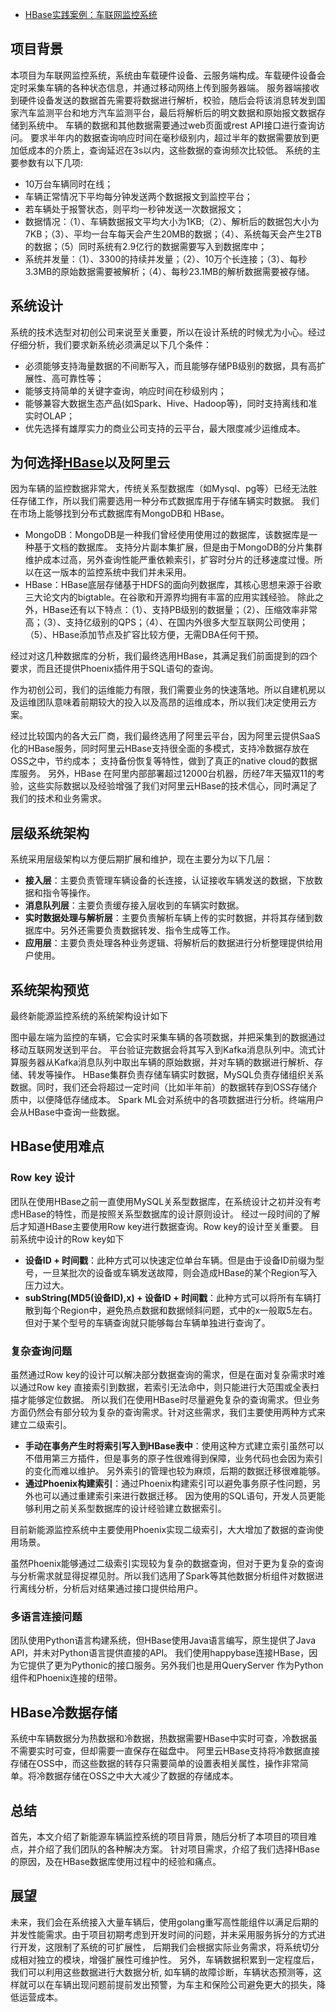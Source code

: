 - [HBase实践案例：车联网监控系统](https://www.cnblogs.com/felixzh/p/10252052.html)

## 项目背景

本项目为车联网监控系统，系统由车载硬件设备、云服务端构成。车载硬件设备会定时采集车辆的各种状态信息，并通过移动网络上传到服务器端。
服务器端接收到硬件设备发送的数据首先需要将数据进行解析，校验，随后会将该消息转发到国家汽车监测平台和地方汽车监测平台，最后将解析后的明文数据和原始报文数据存储到系统中。
车辆的数据和其他数据需要通过web页面或rest API接口进行查询访问。
要求半年内的数据查询响应时间在毫秒级别内，超过半年的数据需要放到更加低成本的介质上，查询延迟在3s以内，这些数据的查询频次比较低。
系统的主要参数有以下几项:

- 10万台车辆同时在线；
- 车辆正常情况下平均每分钟发送两个数据报文到监控平台；
- 若车辆处于报警状态，则平均一秒钟发送一次数据报文；
- 数据情况：（1）、车辆数据报文平均大小为1KB;（2）、解析后的数据包大小为7KB；（3）、平均一台车每天会产生20MB的数据；（4）、系统每天会产生2TB的数据；（5）同时系统有2.9亿行的数据需要写入到数据库中；
- 系统并发量：（1）、3300的持续并发量；（2）、10万个长连接；（3）、每秒3.3MB的原始数据需要被解析；（4）、每秒23.1MB的解析数据需要被存储。

## 系统设计

系统的技术选型对初创公司来说至关重要，所以在设计系统的时候尤为小心。经过仔细分析，我们要求新系统必须满足以下几个条件：

- 必须能够支持海量数据的不间断写入，而且能够存储PB级别的数据，具有高扩展性、高可靠性等；
- 能够支持简单的关键字查询，响应时间在秒级别内；
- 能够兼容大数据生态产品(如Spark、Hive、Hadoop等)，同时支持离线和准实时OLAP；
- 优先选择有雄厚实力的商业公司支持的云平台，最大限度减少运维成本。

## 为何选择[HBase](https://www.iteblog.com/archives/tag/hbase/)以及阿里云

因为车辆的监控数据非常大，传统关系型数据库（如Mysql、pg等）已经无法胜任存储工作，所以我们需要选用一种分布式数据库用于存储车辆实时数据。
我们在市场上能够找到分布式数据库有MongoDB和 HBase。 

- MongoDB：MongoDB是一种我们曾经使用使用过的数据库，该数据库是一种基于文档的数据库。
  支持分片副本集扩展，但是由于MongoDB的分片集群维护成本过高，另外查询性能严重依赖索引，扩容时分片的迁移速度过慢。所以在这一版本的监控系统中我们并未采用。 
- HBase：HBase底层存储基于HDFS的面向列数据库，其核心思想来源于谷歌三大论文内的bigtable。在谷歌和开源界均拥有丰富的应用实践经验。
  除此之外，HBase还有以下特点：（1）、支持PB级别的数据量；（2）、压缩效率非常高；（3）、支持亿级别的QPS；（4）、在国内外很多大型互联网公司使用；（5）、HBase添加节点及扩容比较方便，无需DBA任何干预。 

经过对这几种数据库的分析，我们最终选用HBase，其满足我们前面提到的四个要求，而且还提供Phoenix插件用于SQL语句的查询。

作为初创公司，我们的运维能力有限，我们需要业务的快速落地。所以自建机房以及运维团队意味着前期较大的投入以及高昂的运维成本，所以我们决定使用云方案。

经过比较国内的各大云厂商，我们最终选用了阿里云平台，因为阿里云提供SaaS化的HBase服务，同时阿里云HBase支持很全面的多模式，支持冷数据存放在OSS之中，节约成本；
支持备份恢复等特性，做到了真正的native cloud的数据库服务。
另外，HBase  在阿里内部部署超过12000台机器，历经7年天猫双11的考验，这些实际数据以及经验增强了我们对阿里云HBase的技术信心，同时满足了我们的技术和业务需求。

## 层级系统架构

系统采用层级架构以方便后期扩展和维护，现在主要分为以下几层：

- **接入层**：主要负责管理车辆设备的长连接，认证接收车辆发送的数据，下放数据和指令等操作。
- **消息队列层**：主要负责缓存接入层收到的车辆实时数据。
- **实时数据处理与解析层**：主要负责解析车辆上传的实时数据，并将其存储到数据库中。另外还需要负责数据转发、指令生成等工作。
- **应用层**：主要负责处理各种业务逻辑、将解析后的数据进行分析整理提供给用户使用。

## 系统架构预览

最终新能源监控系统的系统架构设计如下

图中最左端为监控的车辆，它会实时采集车辆的各项数据，并把采集到的数据通过移动互联网发送到平台。
平台验证完数据会将其写入到Kafka消息队列中。流式计算服务器从Kafka消息队列中取出车辆的原始数据，并对车辆的数据进行解析、存储、转发等操作。
HBase集群负责存储车辆实时数据，MySQL负责存储组织关系数据。同时，我们还会将超过一定时间（比如半年前）的数据转存到OSS存储介质中，以便降低存储成本。
Spark ML会对系统中的各项数据进行分析。终端用户会从HBase中查询一些数据。

## HBase使用难点

### Row key 设计

团队在使用HBase之前一直使用MySQL关系型数据库，在系统设计之初并没有考虑HBase的特性，而是按照关系型数据库的设计原则设计。
经过一段时间的了解后才知道HBase主要使用Row key进行数据查询。Row key的设计至关重要。 
目前系统中设计的Row key如下

- **设备ID + 时间戳**：此种方式可以快速定位单台车辆。但是由于设备ID前缀为型号，一旦某批次的设备或车辆发送故障，则会造成HBase的某个Region写入压力过大。
- **subString(MD5(设备ID),x) + 设备ID + 时间戳**：此种方式可以将所有车辆打散到每个Region中，避免热点数据和数据倾斜问题，式中的x一般取5左右。但对于某个型号的车辆查询就只能够每台车辆单独进行查询了。

### 复杂查询问题

虽然通过Row key的设计可以解决部分数据查询的需求，但是在面对复杂需求时难以通过Row key  直接索引到数据，若索引无法命中，则只能进行大范围或全表扫描才能够定位数据。
所以我们在使用HBase时尽量避免复杂的查询需求。但业务方面仍然会有部分较为复杂的查询需求。针对这些需求，我们主要使用两种方式来建立二级索引。

- **手动在事务产生时将索引写入到HBase表中**：使用这种方式建立索引虽然可以不借用第三方插件，但是事务的原子性很难得到保障，业务代码也会因为索引的变化而难以维护。
  另外索引的管理也较为麻烦，后期的数据迁移很难能够。
- **通过Phoenix构建索引**：通过Phoenix构建索引可以避免事务原子性问题，另外也可以通过重建索引来进行数据迁移。
  因为使用的SQL语句，开发人员更能够利用之前关系型数据库的设计经验建立数据索引。

目前新能源监控系统中主要使用Phoenix实现二级索引，大大增加了数据的查询使用场景。

虽然Phoenix能够通过二级索引实现较为复杂的数据查询，但对于更为复杂的查询与分析需求就显得捉襟见肘。所以我们选用了Spark等其他数据分析组件对数据进行离线分析，分析后对结果通过接口提供给用户。

### 多语言连接问题

团队使用Python语言构建系统，但HBase使用Java语言编写，原生提供了Java  API，并未对Python语言提供直接的API。
我们使用happybase连接HBase，因为它提供了更为Pythonic的接口服务。另外我们也是用QueryServer 作为Python组件和Phoenix连接的纽带。

## HBase冷数据存储

系统中车辆数据分为热数据和冷数据，热数据需要HBase中实时可查，冷数据虽不需要实时可查，但却需要一直保存在磁盘中。
阿里云HBase支持将冷数据直接存储在OSS中，而这些数据的转存只需要简单的设置表相关属性，操作非常简单。将冷数据存储在OSS之中大大减少了数据的存储成本。

## 总结

首先，本文介绍了新能源车辆监控系统的项目背景，随后分析了本项目的项目难点，并介绍了我们团队的各种解决方案。
针对项目需求，介绍了我们选择HBase的原因，及在HBase数据库使用过程中的经验和痛点。

## 展望

未来，我们会在系统接入大量车辆后，使用golang重写高性能组件以满足后期的并发性能需求。由于项目初期考虑到开发时间的问题，并未采用服务拆分的方式进行开发，这限制了系统的可扩展性，
后期我们会根据实际业务需求，将系统切分成相对独立的模块，增强扩展性可维护性。
另外，车辆数据积累到一定程度后，我们可以利用这些数据进行大数据分析, 如车辆的故障诊断，车辆状态预测等，这样就可以在车辆出现问题前提前发出预警，为车主和保险公司避免更大的损失，降低运营成本。